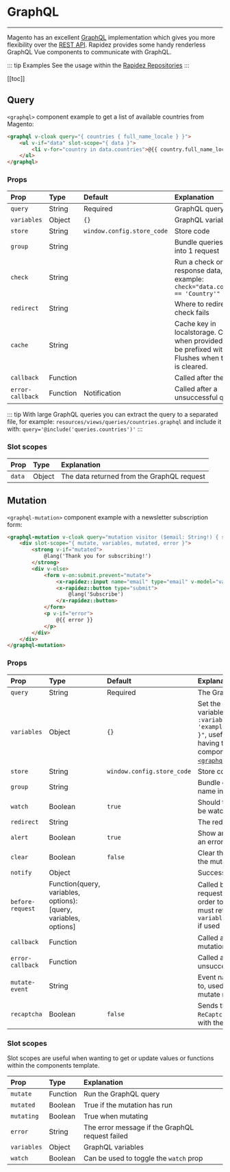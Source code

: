 # GraphQL

---

Magento has an excellent [GraphQL](https://devdocs.magento.com/guides/v2.4/graphql/) implementation which gives you more flexibility over the [REST API](https://devdocs.magento.com/guides/v2.4/rest/bk-rest.html). Rapidez provides some handy renderless GraphQL Vue components to communicate with GraphQL.

::: tip Examples
See the usage within the [Rapidez Repositories](https://github.com/search?q=org%3Arapidez+graphql+language%3ABlade&type=code&l=Blade)
:::

[[toc]]

## Query

`<graphql>` component example to get a list of available countries from Magento:

```html
<graphql v-cloak query="{ countries { full_name_locale } }">
    <ul v-if="data" slot-scope="{ data }">
        <li v-for="country in data.countries">@{{ country.full_name_locale }}</li>                
    </ul>
</graphql>
```

### Props

Prop | Type | Default | Explanation
:--- | :--- | :--- | :---
`query` | String | Required | GraphQL query
`variables` | Object | `{}` | GraphQL variables
`store` | String | `window.config.store_code` | Store code
`group` | String | | Bundle queries by a name into 1 request
`check` | String | | Run a check on the response data, for example: `check="data.countries[0] == 'Country'"`
`redirect` | String | | Where to redirect if the check fails
`cache` | String | | Cache key in localstorage. Caches only when provided and will be prefixed with `graphql_`. Flushes when the [cache](cache.md) is cleared.
`callback` | Function | | Called after the query
`error-callback` | Function | Notification | Called after a unsuccessful query

::: tip
With large GraphQL queries you can extract the query to a separated file, for example: `resources/views/queries/countries.graphql` and include it with: `query='@include('queries.countries')'`
:::

### Slot scopes

Prop | Type | Explanation
:--- | :--- | :---
`data` | Object | The data returned from the GraphQL request

## Mutation

`<graphql-mutation>` component example with a newsletter subscription form:

```html
<graphql-mutation v-cloak query="mutation visitor ($email: String!) { subscribeEmailToNewsletter(email: $email) { status } }" :alert="false" :clear="true">
    <div slot-scope="{ mutate, variables, mutated, error }">
        <strong v-if="mutated">
            @lang('Thank you for subscribing!')
        </strong>
        <div v-else>
            <form v-on:submit.prevent="mutate">
                <x-rapidez::input name="email" type="email" v-model="variables.email"/>
                <x-rapidez::button type="submit">
                    @lang('Subscribe')
                </x-rapidez::button>
            </form>
            <p v-if="error">
                @{{ error }}
            </p>
        </div>
    </div>
</graphql-mutation>
```

### Props

Prop | Type | Default | Explanation
:--- | :--- | :--- | :---
`query` | String | Required | The GraphQL query
`variables` | Object | `{}` | Set the default variables `:variables="{ email: 'example@rapidez.io' }"`, useful when having the mutation component within the [`<graphql>`](graphql-components.md#query) component
`store` | String | `window.config.store_code` | Store code
`group` | String | | Bundle queries by a name into 1 request
`watch` | Boolean | `true` | Should the `variables` be watched?
`redirect` | String | | The redirect url
`alert` | Boolean | `true` | Show an alert when an error occurs
`clear` | Boolean | `false` | Clear the values after the mutation
`notify` | Object | | Success notification
`before-request` | Function(query, variables, options): [query, variables, options] | | Called before the request is sent in order to change, must return `[query, variables, options]` if used
`callback` | Function | | Called after the mutation
`error-callback` | Function | | Called after a unsuccessful query
`mutate-event` | String | | Event name to listen to, used to trigger the mutate method
`recaptcha` | Boolean | `false` | Sends the `X-ReCaptcha` header with the request

### Slot scopes

Slot scopes are useful when wanting to get or update values or functions within the components template.

Prop | Type | Explanation
:--- | :--- | :---
`mutate` | Function | Run the GraphQL query 
`mutated` | Boolean | True if the mutation has run
`mutating` | Boolean | True when mutating
`error` | String | The error message if the GraphQL request failed
`variables` | Object | GraphQL variables
`watch` | Boolean | Can be used to toggle the `watch` prop
